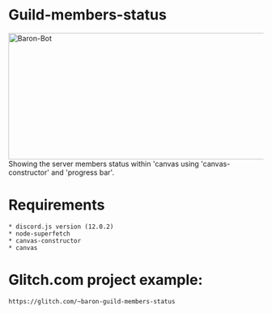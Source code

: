 # Guild-members-status

<img width="540" height="250" align="center" style="float: left; margin: 0 10px 0 0;" alt="Baron-Bot" src="https://media.discordapp.net/attachments/645077429936848897/688097885510041643/BY_TI_TO-members.jpg">

Showing the server members status within 'canvas using 'canvas-constructor' and 'progress bar'.

# Requirements

```
* discord.js version (12.0.2)
* node-superfetch
* canvas-constructor
* canvas
```

# Glitch.com project example: 

```
https://glitch.com/~baron-guild-members-status
```
